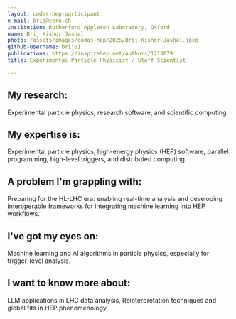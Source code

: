 ```yaml
---
layout: codas-hep-participant
e-mail: brij@cern.ch
institution: Rutherford Appleton Laboratory, Oxford
name: Brij Kishor Jashal
photo: /assets/images/codas-hep/2025/Brij-Kishor-Jashal.jpeg
github-username: brij01
publications: https://inspirehep.net/authors/1210079
title: Experimental Particle Physicist / Staff Scientist

---
```


## My research:
Experimental particle physics, research software, and scientific computing.

## My expertise is:
Experimental particle physics, high-energy physics (HEP) software, parallel programming, high-level triggers, and distributed computing.

## A problem I'm grappling with:
Preparing for the HL-LHC era: enabling real-time analysis and developing interoperable frameworks for integrating machine learning into HEP workflows.

## I've got my eyes on:
Machine learning and AI algorithms in particle physics, especially for trigger-level analysis.

## I want to know more about:
LLM applications in LHC data analysis, Reinterpretation techniques and global fits in HEP phenomenology.
